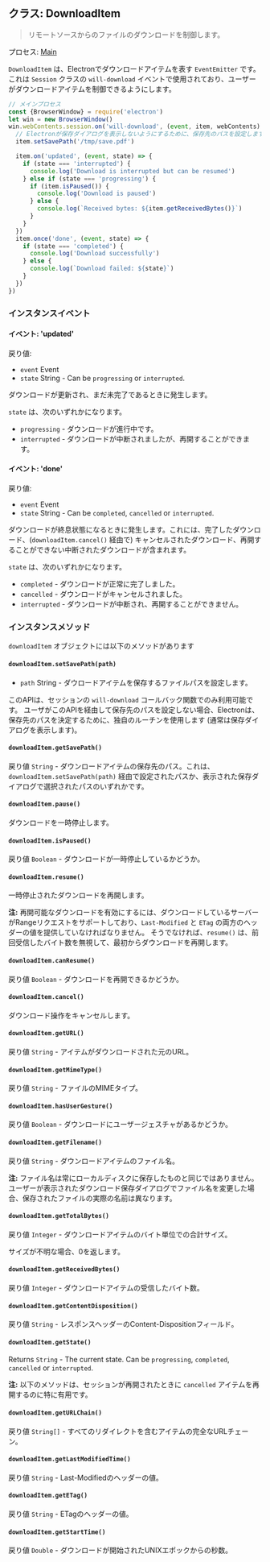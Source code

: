 ## クラス: DownloadItem

> リモートソースからのファイルのダウンロードを制御します。

プロセス: [Main](../glossary.md#main-process)

`DownloadItem` は、Electronでダウンロードアイテムを表す `EventEmitter` です。 これは `Session` クラスの `will-download` イベントで使用されており、ユーザーがダウンロードアイテムを制御できるようにします。

```javascript
// メインプロセス
const {BrowserWindow} = require('electron')
let win = new BrowserWindow()
win.webContents.session.on('will-download', (event, item, webContents) => {
  // Electronが保存ダイアログを表示しないようにするために、保存先のパスを設定します。
  item.setSavePath('/tmp/save.pdf')

  item.on('updated', (event, state) => {
    if (state === 'interrupted') {
      console.log('Download is interrupted but can be resumed')
    } else if (state === 'progressing') {
      if (item.isPaused()) {
        console.log('Download is paused')
      } else {
        console.log(`Received bytes: ${item.getReceivedBytes()}`)
      }
    }
  })
  item.once('done', (event, state) => {
    if (state === 'completed') {
      console.log('Download successfully')
    } else {
      console.log(`Download failed: ${state}`)
    }
  })
})
```

### インスタンスイベント

#### イベント: 'updated'

戻り値:

* `event` Event
* `state` String - Can be `progressing` or `interrupted`.

ダウンロードが更新され、まだ未完了であるときに発生します。

`state` は、次のいずれかになります。

* `progressing` - ダウンロードが進行中です。
* `interrupted` - ダウンロードが中断されましたが、再開することができます。

#### イベント: 'done'

戻り値:

* `event` Event
* `state` String - Can be `completed`, `cancelled` or `interrupted`.

ダウンロードが終息状態になるときに発生します。これには、完了したダウンロード、(`downloadItem.cancel()` 経由で) キャンセルされたダウンロード、再開することができない中断されたダウンロードが含まれます。

`state` は、次のいずれかになります。

* `completed` - ダウンロードが正常に完了しました。
* `cancelled` - ダウンロードがキャンセルされました。
* `interrupted` - ダウンロードが中断され、再開することができません。

### インスタンスメソッド

`downloadItem` オブジェクトには以下のメソッドがあります

#### `downloadItem.setSavePath(path)`

* `path` String - ダウロードアイテムを保存するファイルパスを設定します。

このAPIは、セッションの `will-download` コールバック関数でのみ利用可能です。 ユーザがこのAPIを経由して保存先のパスを設定しない場合、Electronは、保存先のパスを決定するために、独自のルーチンを使用します (通常は保存ダイアログを表示します)。

#### `downloadItem.getSavePath()`

戻り値 `String` - ダウンロードアイテムの保存先のパス。これは、`downloadItem.setSavePath(path)` 経由で設定されたパスか、表示された保存ダイアログで選択されたパスのいずれかです。

#### `downloadItem.pause()`

ダウンロードを一時停止します。

#### `downloadItem.isPaused()`

戻り値 `Boolean` - ダウンロードが一時停止しているかどうか。

#### `downloadItem.resume()`

一時停止されたダウンロードを再開します。

**注:** 再開可能なダウンロードを有効にするには、ダウンロードしているサーバーがRangeリクエストをサポートしており、`Last-Modified` と `ETag` の両方のヘッダーの値を提供していなければなりません。 そうでなければ、`resume()` は、前回受信したバイト数を無視して、最初からダウンロードを再開します。

#### `downloadItem.canResume()`

戻り値 `Boolean` - ダウンロードを再開できるかどうか。

#### `downloadItem.cancel()`

ダウンロード操作をキャンセルします。

#### `downloadItem.getURL()`

戻り値 `String` - アイテムがダウンロードされた元のURL。

#### `downloadItem.getMimeType()`

戻り値 `String` - ファイルのMIMEタイプ。

#### `downloadItem.hasUserGesture()`

戻り値 `Boolean` - ダウンロードにユーザージェスチャがあるかどうか。

#### `downloadItem.getFilename()`

戻り値 `String` - ダウンロードアイテムのファイル名。

**注:** ファイル名は常にローカルディスクに保存したものと同じではありません。 ユーザーが表示されたダウンロード保存ダイアログでファイル名を変更した場合、保存されたファイルの実際の名前は異なります。

#### `downloadItem.getTotalBytes()`

戻り値 `Integer` - ダウンロードアイテムのバイト単位での合計サイズ。

サイズが不明な場合、0を返します。

#### `downloadItem.getReceivedBytes()`

戻り値 `Integer` - ダウンロードアイテムの受信したバイト数。

#### `downloadItem.getContentDisposition()`

戻り値 `String` - レスポンスヘッダーのContent-Dispositionフィールド。

#### `downloadItem.getState()`

Returns `String` - The current state. Can be `progressing`, `completed`, `cancelled` or `interrupted`.

**注:** 以下のメソッドは、セッションが再開されたときに `cancelled` アイテムを再開するのに特に有用です。

#### `downloadItem.getURLChain()`

戻り値 `String[]` - すべてのリダイレクトを含むアイテムの完全なURLチェーン。

#### `downloadItem.getLastModifiedTime()`

戻り値 `String` - Last-Modifiedのヘッダーの値。

#### `downloadItem.getETag()`

戻り値 `String` - ETagのヘッダーの値。

#### `downloadItem.getStartTime()`

戻り値 `Double` - ダウンロードが開始されたUNIXエポックからの秒数。